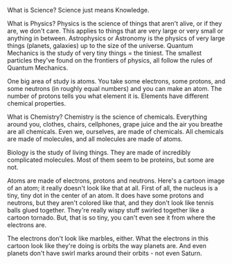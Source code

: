 <!--
title: What is Physics
description: Overview and some results from Squishy Electron
-->
What is Science?  Science just means Knowledge.

What is Physics?  Physics is the science of things that aren't alive, or if they are, we don't care.
This applies to things that are very large or very small or anything in between.
Astrophysics or Astronomy is the physics of very large things (planets, galaxies) up to the size of the universe.
Quantum Mechanics is the study of very tiny things = the tiniest.
The smallest particles they've found on the frontiers of physics, all follow the rules of Quantum Mechanics.

One big area of study is atoms.  You take some electrons, some protons, and some neutrons (in roughly equal numbers) and you can make an atom.  The number of protons tells you what element it is.  Elements have different chemical properties.

What is Chemistry?
Chemistry is the science of chemicals.
Everything around you, clothes, chairs, cellphones, grape juice and the air you breathe are all chemicals.
Even we, ourselves, are made of chemicals.
All chemicals are made of molecules, and all molecules are made of atoms.

Biology is the study of living things.
They are made of incredibly complicated molecules.
Most of them seem to be proteins, but some are not.

Atoms are made of electrons, protons and neutrons.  Here's a cartoon image of an atom; it really doesn't look like that at all.  First of all, the nucleus is a tiny, tiny dot in the center of an atom.  It does have some protons and neutrons, but they aren't colored like that, and they don't look like tennis balls glued together.  They're really wispy stuff swirled together like a cartoon tornado.  But, that is so tiny, you can't even see it from where the electrons are.

The electrons don't look like marbles, either.  What the electrons in this cartoon look like they're doing is orbits the way planets are.
And even planets don't have swirl marks around their orbits - not even Saturn.

